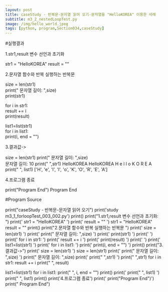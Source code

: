```yaml
---
layout: post
title: caseStudy - 반복문-문자열 읽어 오기-문자열을 "HelloKOREA" 이용한 사례
subtitle: m3_2_nestedLoopTest.py
image: /img/hello_world.jpeg
tags: [python, program,Section034,caseStudy]
---
```


#실행결과


1.str1,result 변수 선언과 초기화

  str1 = "HelloKOREA"
  result = ""

2.문자열 함수와 반복 실행하는 반복문

  size = len(str1)  
  print("   문자열 길이: ",size)  
  print(str1)  

  for i in str1:  
      result  +=  i  
  print(result)  

  list1=list(str1)  
  for i in list1:  
      print(i, end = "")  

3.결과값->

  size = len(str1)
  print("   문자열 길이: ",size)  
  문자열 길이:  10
  print(" ",str1)
  HelloKOREA
  HelloKOREA
  H  e  l  l  o  K  O  R  E  A
  print("  ", list1)
  ['H', 'e', 'l', 'l', 'o', 'K', 'O', 'R', 'E', 'A']

4.프로그램 종료

  print("Program End")
  Program End

#Program Source

print("caseStudy - 반복문-문자열 읽어 오기")
print('study m3_1_forloopTest_003_002.py')
print()
print("1.str1,result 변수 선언과 초기화:  ")
print('  str1 = "HelloKOREA" ')
print('  result = "" ')
str1 = "HelloKOREA"
result = ""
print()
print("2.문자열 함수와 반복 실행하는 반복문 ")
print('  size = len(str1)  ')
print('  print("   문자열 길이: ",size)  ')
print('  print(str1)  ')
print(' ')
print('  for i in str1:  ')
print('      result  +=  i  ')
print('  print(result)  ')
print(' ')
print('  list1=list(str1)  ')
print('  for i in list1:  ')
print('      print(i, end = "")  ')
print()
print("3.결과값->")
print('  size = len(str1) ')
size = len(str1)
print('  print("   문자열 길이: ",size)  ')
print("  문자열 길이: ",size)
print('  print(" ",str1) ')
print(" ",str1)
for i in str1:
    result  +=  i
print(" ", result)

list1=list(str1)
for i in list1:
    print(" ", i, end = "")
print()
print('  print("  ", list1) ')
print(" ", list1)
print()
print('4.프로그램 종료')
print('  print("Program End")')
print("  Program End")
